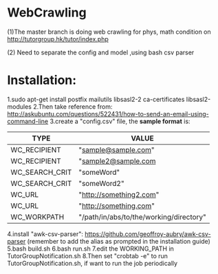 # WebCrawling

(1)The master branch is doing web crawling for phys, math condition on http://tutorgroup.hk/tutor/index.php

(2) Need to separate the config and model ,using bash csv parser

Installation:
====
1.sudo apt-get install postfix mailutils libsasl2-2 ca-certificates libsasl2-modules
2.Then take reference from: http://askubuntu.com/questions/522431/how-to-send-an-email-using-command-line
3.create a "config.csv" file, the **sample format** is:

TYPE|VALUE
----|----
WC_RECIPIENT|"sample@sample.com"
WC_RECIPIENT|"sample2@sample.com
WC_SEARCH_CRIT|"someWord"
WC_SEARCH_CRIT|"someWord2"
WC_URL|"http://something2.com"
WC_URL|"http://something.com"
WC_WORKPATH|"/path/in/abs/to/the/working/directory"

4.install "awk-csv-parser": https://github.com/geoffroy-aubry/awk-csv-parser (remember to add the alias as prompted in the installation guide)
5.bash build.sh
6.bash run.sh
7.edit the WORKING_PATH in TutorGroupNotification.sh
8.Then set "crobtab -e" to run TutorGroupNotification.sh, if want to run the job periodically
